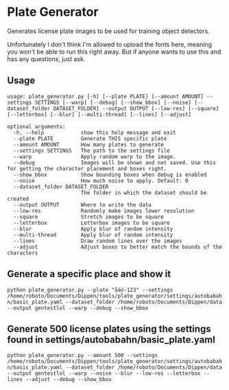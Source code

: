 # Plate Generator

Generates license plate images to be used for training object detectors.

Unfortunately I don't think I'm allowed to upload the fonts here, meaning you won't be able to run this right away. But if anyone wants to use this and has any questions, just ask.


## Usage
```
usage: plate_generator.py [-h] [--plate PLATE] [--amount AMOUNT] --settings SETTINGS [--warp] [--debug] [--show_bbox] [--noise] [--dataset_folder DATASET_FOLDER] --output OUTPUT [--low-res] [--square] [--letterbox] [--blur] [--multi-thread] [--lines] [--adjust]

optional arguments:
  -h, --help            show this help message and exit
  --plate PLATE         Generate THIS specific plate
  --amount AMOUNT       How many plates to generate
  --settings SETTINGS   The path to the settings file
  --warp                Apply random warp to the image.
  --debug               Images will be shown and not saved. Use this for getting the character placement and boxes right.
  --show_bbox           Show bounding boxes when debug is enabled
  --noise               How much noise to apply. Default: 0
  --dataset_folder DATASET_FOLDER
                        The folder in which the dataset should be created
  --output OUTPUT       Where to write the data
  --low-res             Randomly make images lower resolution
  --square              Stretch images to be square
  --letterbox           Letterbox images to be square
  --blur                Apply blur of random intensity
  --multi-thread        Apply blur of random intensity
  --lines               Draw random lines over the images
  --adjust              Adjust boxes to better match the bounds of the characters
```

## Generate a specific place and show it
`python plate_generator.py --plate "åäö-123" --settings /home/roboto/Documents/Dippen/tools/plate_generator/settings/autobabahn/basic_plate.yaml --dataset_folder /home/roboto/Documents/Dippen/data --output gentestlol --warp --debug --show_bbox`


## Generate 500 license plates using the settings found in settings/autobabahn/basic_plate.yaml
`python plate_generator.py --amount 500 --settings /home/roboto/Documents/Dippen/tools/plate_generator/settings/autobabahn/basic_plate.yaml --dataset_folder /home/roboto/Documents/Dippen/data --output gentestlol --warp --noise --blur --low-res --letterbox --lines --adjust --debug --show_bbox`